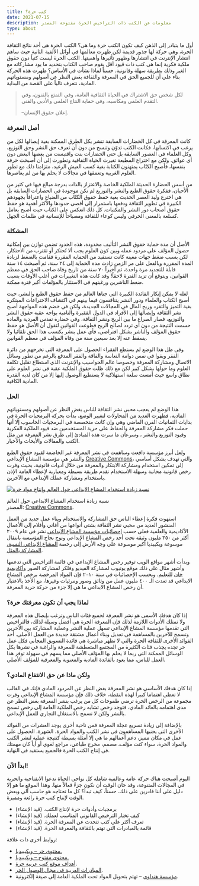 ```yaml
---
title: كتب حرة؟
date: 2021-07-15
description: معلومات عن الكتب ذات التراخيص الحرة مفتوحة المصدر
type: about
---
```


أول ما يتبادر إلى الذهن كيف تكون الكتب حرة وما هي؟ الكتب الحرة هي أحد نتائج الثقافة الحرة، وهي حركة لها جذور قديمة لكن ظهرت معالمها في أوائل الألفية الثانية حيث ساهم انتشار الإنترنت في انتشارها وظهور تأثيرها وأهميتها. الكتب الحرة ليست كتباً دون حقوق ملكية فكرية إنما هي كتب ذات قيود أقل يقوم صاحب الكتاب بتحديد ما يود مشاركاته مع الغير وذلك بطريقة سهلة وقانونية. حسناً لماذا نشأت في الأساس؟ ظهرت هذه الحركة بناء على أن للجميع الحق في المعرفة والثقافة بغض النظر عن أصولهم ومستوياتهم المادية، نتعرف تالياً على القصة من البداية.

> لكل شخص حق الاشتراك في الحياة الثقافية العامة، وفي التمتع بالفنون، وفي التقدم العلمي ومكاسبه، وفي حماية النتاج العلمي والأدبي والفني.
> 
> –إعلان حقوق الإنسان.

### أصل المعرفة

كانت المعرفة في كل الحضارات السابقة تنشر بكل الطرق الممكنة بغية إيصالها لكل من يرغب في اكتسابها، فكانت الكتب تدوّن وتنسخ من دون أن تعرف حق النشر وحق التوزيع، وكل العلماء في العصور السابقة بل حتى الحضارات بنت واقتبست من بعضها البعض دون أي عوائق. ولكن مع اختراع المطبعة تغيرت الحياة الثقافية وتطورت إلى أن أصبحت حرفة بنفسها، فأصبح الكتّاب يمتهنون الكتابة بغية كسب العيش الرغيد، متزامنا ذلك مع تطور العلوم الغربية وتعمقها في مجالات لا يحلم بها من لم يعاصرها.

من أسس الحضارة الحديثة الملكية الخاصة والاعتزاز بالذات بدرجة مبالغ فيها في كثير من الأحيان، ففكرة حقوق الطبع والنشر والتوزيع لم تكن موجودة في الحضارات السابقة بل هي اخترع وليد العصر الحديث بغية حفظ حقوق الكتّاب من الضياع واعترافاً بجهودهم الكبيرة في تطوير الثقافة ودفعها باستمرار إلى أقصى حدودها والأكثر أهمية هو حفظ حقوق أصحاب دور النشر والمكتبات. كل ذلك انعكس على الكتاب حيث أصبح يعامل كسلعة بالمعنى الحرفي وليس كوعاء للثقافة ومصباحاً للإنسانية في ظلمات الجهل.

### المشكلة

الأصل أن مدة حماية حقوق النشر التأليف محدودة، هذه الحدود تضمن توازن بين إمكانية حصول المؤلف على مردود عمله وبين كون العلوم يجب ألا تُحتكر أو تقترب من الاحتكار، لكن بسبب ضغط جهات معينة كانت تستفيد من الحماية المقررة فقامت بالضغط لزيادة المدة المقررة وبالفعل على مر الزمن زادت مدة الحماية إلى ٢٤ سنة، ثم أصبحت ١٤ سنة قابلة للتجديد مرة واحدة، ثم أخيراً ٧٠ سنة من تاريخ وفاة صاحب الحق في معظم القوانين، ويتوقع أن تزيد الفترة لاحقاً! وقد كانت هذه التغييرات في أغلب الأوقات بسبب ضغط الناشرين ورغبتهم في الاستئثار بالمؤلفات أكبر فترة ممكنة.

لعله لا يمكن إنكار الفائدة الكبيرة التي جناها العالم من حفظ حقوق الطبع والنشر، حيث أصبح الكتاب والعلماء ودور النشر يتنافسون فيما بينهم في اكتشاف الاختراعات المبتكرة بغية التميز والتفرد وربح المال في المجالات الجديدة، ولكن في خضم هذه المواجهة أصبح نشر الثقافة وإيصالها إلى الأفراد في الدول الفقيرة والنامية يواجه عقبة حقوق النشر والتوزيع، فصار الصراع ما بين الربح ونشر الثقافة، وفي حضارة تقدس الفردية والمادة حسمت النتيجة من دون أي تردد لصالح الربح فطوعت القوانين لتقول أن الأصل هو حفظ حقوق المؤلف والناشر بشكل افتراضي، فأي عمل ينشر يكتسب هذا الحق تلقائيا ولا يسقط عنه إلا بعد سبعين سنة من وفاة المؤلف في معظم القوانين.

وفي ظل هذا الوضع لم يستطع الفقراء الحصول على المعرفة التي تخرجهم من دائرة الفقر وبقوا في نفس دوامة التعاسة والفاقة والفقر المدقع بالرغم من تطور وسائل الاتصال ومشاركة المعرفة وخصوصا عالم الحواسيب والإنترنت الذي استطاع تقليل تكلفة العلوم وما حولها بشكل كبير لكن مع ذلك ظلت حقوق الملكية عقبة في نشر العلوم على نطاق واسع حيث أمست سلعة استهلاكية لا يستطيع الوصول إليها إلا من كان لديه القدرة المادية الكافية.

### الحل

هذا الوضع لم يعجب محبي نشر الثقافة للناس بغض النظر عن أصولهم ومستوياتهم المادية، فظهرت العديد من المحاولات لتغيير الوضع، بدأت بحركة البرمجيات الحرة في بدايات الثمانيات القرن الماضي وهي وإن كانت متخصصة في البرمجيات الحاسوب إلا أنها حملت فكر مشاركة المعرفة والحفاظ على حرية المستخدمين ضد قيود الملكية الفكرية وقيود التوزيع والنشر ، وسرعان ما سرت هذه المبادئ إلى طرق نشر المعرفة من مثل الكتب والمقالات والأبحاث والأخبار.

ولعل أبرز مؤسسة دافعت وساهمت في نشر المعرفة غير الخاضعة لقيود حقوق الطبع والنشر هي مؤسسة المشاع الإبداعي [Creative Commons](https://creativecommons.org/)، والتي تهدف بشكل أساسي إلى تمكين استخدام ومشاركة الابتكار والمعرفة من خلال أدوات قانونية، بحيث وفرت رخص قانونية مجانية وسهلة الاستخدام تقدم طريقة بسيطة ومعيارية لإعطاء العامة الإذن باستخدام ومشاركة عملك الإبداعي مع الآخرين.

[![نسبة زيادة استخدام المشاع الابداعي حول العالم وإنتاج مواد حرة](https://creativecommons.org/wp-content/uploads/2011/06/powerofopen-adoption-chart1.png)](https://creativecommons.org/wp-content/uploads/2011/06/powerofopen-adoption-chart1.png)

نسبة زيادة استخدام المشاع الابداعي حول العالم  
المصدر: [Creative Commons](https://creativecommons.org/weblog/entry/28041).

استهوت فكرة إعطاء الناس حق المشاركة والاستخدام وبناء عمل جديد من العمل المنشور العديد من محبي نشر الثقافة بشتى أنواعها من أغاني وأفلام إلى الأعمال الأكاديمية والعلمية فعلى حسب [إحصائيات مؤسسة المشاع الإبداعي](https://wiki.creativecommons.org/Metrics/License_statistics) نشر في عام ٢٠٠٩ أكثر من ٣٥٠ مليون وثيقة تحت أحد رخص المشاع الإبداعي وتوج نجاح المؤسسة بانتقال موسوعة ويكيبديا أكبر موسوعة على وجه الأرض إلى رخصة [المشاع الإبداعي النسبة، المشاركة بالمثل](https://creativecommons.org/licenses/by-sa/3.0/).

وبدأت أشهر مواقع الويب توفير رخص المشاع الإبداعي في قائمة التراخيص التي تدعمها وأشهر مثال على ذلك موقع يوتيوب لمشاركة الفيديو وفلكر لمشاركة الصور و[أكاديمية خان](https://ar.wikipedia.org/wiki/%D8%A3%D9%83%D8%A7%D8%AF%D9%8A%D9%85%D9%8A%D8%A9_%D8%AE%D8%A7%D9%86) للتعليم. وبحسب الإحصائيات في سنة ٢٠١٠ فإن المواد المرخصة برخص المشاع الابداعي قد تعدت الـ ٤٠٠ مليون عمل من وثائق وصور ومرئيات وغيرها، مع الأخذ بالاعتبار أن رخص المشاع الابداعي ما هي إلا جزء من حركة حرية المعرفة.

### لماذا يجب أن تكون معرفتك حرة؟

إذا كان هدفك الأسمى هو نشر المعرفة لجميع فئات الناس وترغب بإيصال هذه المعرفة ولا تمتلك الأدوات اللازمة لذلك فإن المعرفة الحرة هي أفضل وسيلة لذلك، فالتراخيص التي تقدمها مؤسسة المشاع الإبداعي تسهل عملية النشر وعملية المشاركة بين الآخرين وتسمح للآخرين بالمساهمة في تعديل وبناء أعمال مشتقة جديدة من العمل الأصلي. أحد الفوائد الأخرى للثقافة الحرة والتي لا تظهر مباشرة هي فائدة التسويق المجاني فكل عمل حر تجده يجذب فئات الكثيرة من المجتمع المتعطشة للمعرفة والراغبة في نشرها بكل الوسائل الممكنة التي ربما لا يحلم بها المؤلف الأصلي مما يسهم في سهولة توفر هذا العمل للناس، مما يعود بالفائدة المادية والمعنوية والمعرفية للمؤلف الأصلي.

### ولكن ماذا عن حق الانتفاع المادي؟

إذا كان هدفك الأساسي هو نشر المعرفة بغض النظر عن المردود المادي فإنك في الغالب لا تعطي اهتماما كبيرا لهذه النقطة، خلاف ذلك فإن مؤسسة المشاع الإبداعي وفرت مجموعة من الرخص الحرة ترضي طموحات كل من يرغب بنشر المعرفة بغض النظر عن مدى اهتمامه بالعائد المادي، فتوجد رخص تشابه رخص الملكية العامة إلى رخص تسمح بالنشر ولكن لا تسمح بالاستغلال التجاري للعمل الإبداعي.

بالإضافة إلى زيادة تسريع عجلة المعرفة فمن ناحية أخرى يوجد العشرات من الفوائد الأخرى التي يجنيها المساهمون في نشر الكتب والمواد الحرة، الشهرة، الحصول على عمل في مكان مميز، دعم أعمالهم ما هي إلا أمثلة بسيطة كنتيجة عملية لنشر الكتب والمواد الحرة، سواء كنت مؤلف، مصمم، مخرج طباعي، مراجع لغوي أو أياً كان مهمتك في إنتاج الكتب الحرة فالجميع يستفيد في النهاية.

### ابدأ الآن!

اليوم أصبحت هناك حركة عامة وعالمية شاملة كل نواحي الحياة تدعوا الانفتاحية والحرية في المجالات المتنوعة، وقد حان الوقت أن نكون جزءً فعالاً منها. وهذا الموقع ما هو إلا دليل على أننا قادرين على ذلك. حسناً، كيف تبدأ؟ كل ما تحتاجه هو حاسب آلي وبعض الوقت لإنتاج كتب حرة رائعة ومميزة.

-   برمجيات وأدوات حرة لإنتاج الكتب. (قيد الإنشاء)
-   كيف تختار الترخيص القانوني المناسب لعملك. (قيد الإنشاء)
-   تعرف أكثر على كتب تتحدث عن المعرفة الحرة. (قيد الإنشاء)
-   قائمة بالمبادرات التي تهتم بالثقافة والمعرفة الحرة. (قيد الإنشاء)

  
روابط أخرى ذات علاقة:

-   [محتوى حر – ويكيبيديا.](https://ar.wikipedia.org/wiki/%D9%85%D8%AD%D8%AA%D9%88%D9%89_%D8%AD%D8%B1)
-   [محتوى مفتوح – ويكيبيديا.](https://ar.wikipedia.org/wiki/%D9%85%D8%AD%D8%AA%D9%88%D9%89_%D9%85%D9%81%D8%AA%D9%88%D8%AD)
-   [أهداف موقع كتب عربية حرة](https://librebooks.org/about-site/).
-   [المبادرات العربية في مجال الوصول الحر](https://aioa.blogspot.com/).
-   [مؤسسة هنداوي](http://www.hindawi.org/about/) – تهتم بتحويل المواد تحت الملكية العامة إلى صيغة إلكترونية.
